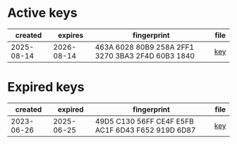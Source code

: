 # Active keys

| created    | expires    | fingerprint                                        | file                                                         |
|------------|------------|----------------------------------------------------|--------------------------------------------------------------|
| 2025-08-14 | 2026-08-14 | 463A 6028 80B9 258A 2FF1  3270 3BA3 2F4D 60B3 1840 | [key](./2025-08-14-463A602880B9258A2FF132703BA32F4D60B31840) |

# Expired keys

| created    | expired    | fingerprint                                        | file                                                         |
|------------|------------|----------------------------------------------------|--------------------------------------------------------------|
| 2023-06-26 | 2025-06-25 | 49D5 C130 56FF CE4F E5FB  AC1F 6D43 F652 919D 6D87 | [key](./2023-06-26-49D5C13056FFCE4FE5FBAC1F6D43F652919D6D87) |
